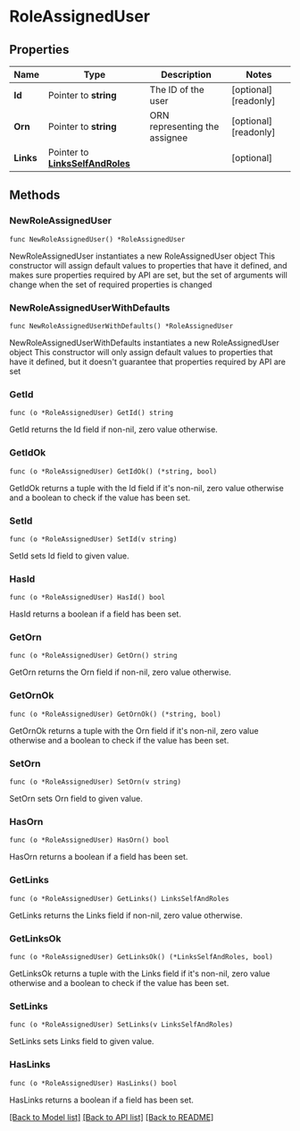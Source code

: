 # RoleAssignedUser

## Properties

Name | Type | Description | Notes
------------ | ------------- | ------------- | -------------
**Id** | Pointer to **string** | The ID of the user | [optional] [readonly] 
**Orn** | Pointer to **string** | ORN representing the assignee | [optional] [readonly] 
**Links** | Pointer to [**LinksSelfAndRoles**](LinksSelfAndRoles.md) |  | [optional] 

## Methods

### NewRoleAssignedUser

`func NewRoleAssignedUser() *RoleAssignedUser`

NewRoleAssignedUser instantiates a new RoleAssignedUser object
This constructor will assign default values to properties that have it defined,
and makes sure properties required by API are set, but the set of arguments
will change when the set of required properties is changed

### NewRoleAssignedUserWithDefaults

`func NewRoleAssignedUserWithDefaults() *RoleAssignedUser`

NewRoleAssignedUserWithDefaults instantiates a new RoleAssignedUser object
This constructor will only assign default values to properties that have it defined,
but it doesn't guarantee that properties required by API are set

### GetId

`func (o *RoleAssignedUser) GetId() string`

GetId returns the Id field if non-nil, zero value otherwise.

### GetIdOk

`func (o *RoleAssignedUser) GetIdOk() (*string, bool)`

GetIdOk returns a tuple with the Id field if it's non-nil, zero value otherwise
and a boolean to check if the value has been set.

### SetId

`func (o *RoleAssignedUser) SetId(v string)`

SetId sets Id field to given value.

### HasId

`func (o *RoleAssignedUser) HasId() bool`

HasId returns a boolean if a field has been set.

### GetOrn

`func (o *RoleAssignedUser) GetOrn() string`

GetOrn returns the Orn field if non-nil, zero value otherwise.

### GetOrnOk

`func (o *RoleAssignedUser) GetOrnOk() (*string, bool)`

GetOrnOk returns a tuple with the Orn field if it's non-nil, zero value otherwise
and a boolean to check if the value has been set.

### SetOrn

`func (o *RoleAssignedUser) SetOrn(v string)`

SetOrn sets Orn field to given value.

### HasOrn

`func (o *RoleAssignedUser) HasOrn() bool`

HasOrn returns a boolean if a field has been set.

### GetLinks

`func (o *RoleAssignedUser) GetLinks() LinksSelfAndRoles`

GetLinks returns the Links field if non-nil, zero value otherwise.

### GetLinksOk

`func (o *RoleAssignedUser) GetLinksOk() (*LinksSelfAndRoles, bool)`

GetLinksOk returns a tuple with the Links field if it's non-nil, zero value otherwise
and a boolean to check if the value has been set.

### SetLinks

`func (o *RoleAssignedUser) SetLinks(v LinksSelfAndRoles)`

SetLinks sets Links field to given value.

### HasLinks

`func (o *RoleAssignedUser) HasLinks() bool`

HasLinks returns a boolean if a field has been set.


[[Back to Model list]](../README.md#documentation-for-models) [[Back to API list]](../README.md#documentation-for-api-endpoints) [[Back to README]](../README.md)


